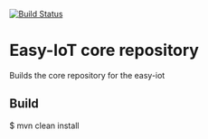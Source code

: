 [![Build Status](https://travis-ci.org/daghanacay/com.easyiot.core.svg?branch=master)](https://travis-ci.org/daghanacay/com.easyiot.core)

# Easy-IoT core repository

Builds the core repository for the easy-iot

## Build

$ mvn clean install  

